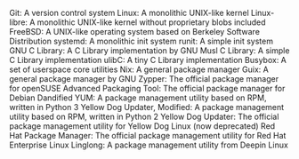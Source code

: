 Git: A version control system
Linux: A monolithic UNIX-like kernel
Linux-libre: A monolithic UNIX-like kernel without proprietary blobs included
FreeBSD: A UNIX-like operating system based on Berkeley Software Distribution
systemd: A monolithic init system
runit: A simple init system
GNU C Library: A C Library implementation by GNU
Musl C Library: A simple C Library implementation
ulibC: A tiny C Library implementation
Busybox: A set of userspace core utilities
Nix: A general package manager
Guix: A general package manager by GNU
Zypper: The official package manager for openSUSE
Advanced Packaging Tool: The official package manager for Debian
Dandified YUM: A package management utility based on RPM, written in Python 3
Yellow Dog Updater, Modified: A package management utility based on RPM, written in Python 2
Yellow Dog Updater: The official package management utility for Yellow Dog Linux (now deprecated)
Red Hat Package Manager: The official package management utility for Red Hat Enterprise Linux
Linglong: A package management utility from Deepin Linux
